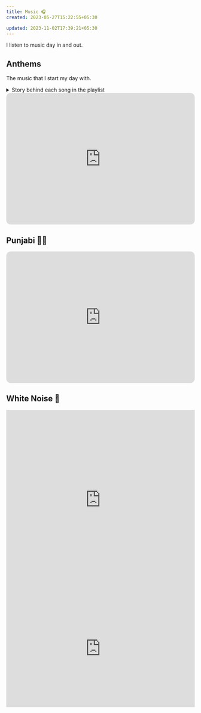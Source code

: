 ```yaml
---
title: Music 🎧
created: 2023-05-27T15:22:55+05:30

updated: 2023-11-02T17:39:21+05:30
---
```

I listen to music day in and out.


## Anthems

The music that I start my day with.

<details>
  <summary>Story behind each song in the playlist</summary>
  
  **Harder, Better, Faster, Stronger**
-_Daft Punk_

Simple, powerful lyrics. Helps me center in the morning. Focus on working harder. Better the day before, quickly churning out more and more work, and following all these will make me strong. This song just pumps up energy in me.


**Jogi**
-_Panjabi MC_

Most energetic song I have heard. There are people hyping in the background + Punjabi beats, abs perfect song. Again, a pumper for energy.



**Jiggle Jiggle**
-_Louis Theroux_

I love Louis Theroux. Plus I like this song. This is where I am in my journey right now. My money jiggle jiggle at the moment, but I would like for it to wiggle wiggle. It is a rap but a moral one, you don't come across such songs daily. The way Louis denied using the word bit*h in the song, speaks a lot to me about him. I like him and the song. Here is Louis explaining the song,

<iframe width="560" height="315" src="https://www.youtube.com/embed/w37PVdQr5Ak" title="YouTube video player" frameborder="0" allow="accelerometer; autoplay; clipboard-write; encrypted-media; gyroscope; picture-in-picture; web-share" allowfullscreen></iframe>

**Imagine**
-_John Lennon_

Imagine is my all time favourite. Human civilisation has created divide between each other using boundaries, religions, what if these constructs didn't exist. This song opens up my imaginative thinking, and make me a better human. One unified planet, no difference between one human to the other. 💕

**The Banjo Beat**
-_Hayasa G_

A song which pumps up more energy into me. I need energy boosters at the start of the day, so that I can keep on going through the day. This is one of them.

**Stronger**
-_Kanye West_

More like a remix version of my first anthem, Harder, Better, Faster, Stronger. I like the beats. I just like the sound of this song. I don't really care much about the rap part by Ye.

**Still D.R.E**
-_Snoop Dogg_

This is a classic song played in a lot of EDM concerts, this song just brings more energy as I like the beat. Rap is not as per my taste, it is just the music that I love.


**I've Grown**
-_Sofasound_

This is a slow song, the only one, just after pumping up so much energy into my mind, I like to bring it down a notch so that I can sustain the booster I got from the other songs preceding this one. It is a nice soft song. Again I don't know the lyrics of this one. I listen this just for the music.



</details>



<iframe style="border-radius:12px" src="https://open.spotify.com/embed/playlist/1rlyg0ha1nYWOnHWvIyyh2?utm_source=generator&theme=0" width="100%" height="352" frameBorder="0" allowfullscreen="" allow="autoplay; clipboard-write; encrypted-media; fullscreen; picture-in-picture" loading="lazy"></iframe>


## Punjabi 🕺🏻

<iframe style="border-radius:12px" src="https://open.spotify.com/embed/playlist/3B9ATjy2oQQsNdcyDR59UY?utm_source=generator" width="100%" height="352" frameBorder="0" allowfullscreen="" allow="autoplay; clipboard-write; encrypted-media; fullscreen; picture-in-picture" loading="lazy"></iframe>

## White Noise 🤍


<iframe width="100%" height="480" src="https://www.youtube.com/embed/0QKdqm5TX6c" title="YouTube video player" frameborder="0" allow="accelerometer; autoplay; clipboard-write; encrypted-media; gyroscope; picture-in-picture; web-share" allowfullscreen></iframe>

<iframe  height="315" width="100%" src="https://www.youtube.com/embed/QkTIrTkrupc?si=qwfTl0r4MFTC94Y0" title="YouTube video player" frameborder="0" allow="accelerometer; autoplay; clipboard-write; encrypted-media; gyroscope; picture-in-picture; web-share" allowfullscreen></iframe>
